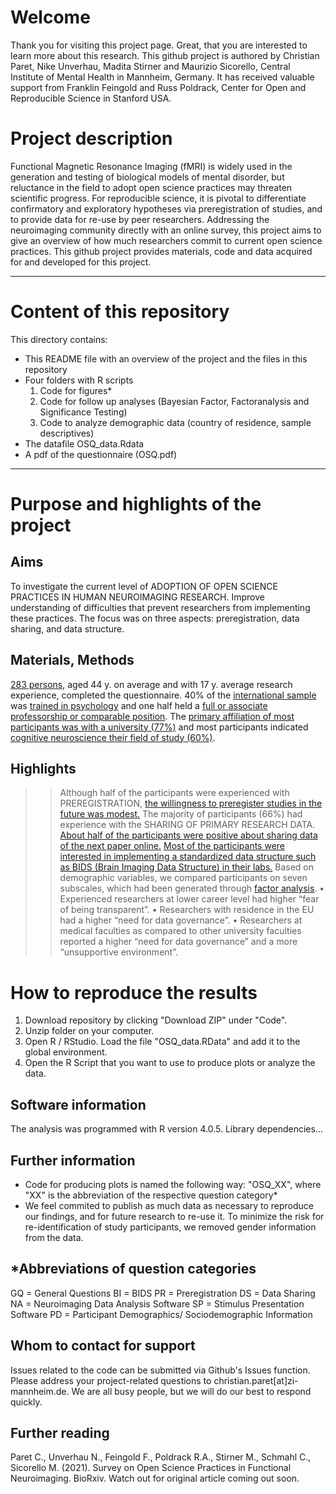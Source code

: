 # Welcome
Thank you for visiting this project page. Great, that you are interested to learn more about this research.
This github project is authored by Christian Paret, Nike Unverhau, Madita Stirner and Maurizio Sicorello, Central Institute of Mental Health in Mannheim, Germany. It has received valuable support from Franklin Feingold and Russ Poldrack, Center for Open and Reproducible Science in Stanford USA.

# Project description
Functional Magnetic Resonance Imaging (fMRI) is widely used in the generation and testing of biological models of mental disorder, but reluctance in the field to adopt open science practices may threaten scientific progress. For reproducible science, it is pivotal to differentiate confirmatory and exploratory hypotheses via preregistration of studies, and to provide data for re-use by peer researchers. Addressing the neuroimaging community directly with an online survey, this project aims to give an overview of how much researchers commit to current open science practices.
This github project provides materials, code and data acquired for and developed for this project.
_____________________________________________________________________________________________________________________________________________

# Content of this repository 
This directory contains:

- This README file with an overview of the project and the files in this repository
- Four folders with R scripts
	1. Code for figures*
	2. Code for follow up analyses (Bayesian Factor, Factoranalysis and Significance Testing) 
	3. Code to analyze demographic data (country of residence, sample descriptives) 
- The datafile OSQ_data.Rdata
- A pdf of the questionnaire (OSQ.pdf)
_____________________________________________________________________________________________________________________________________________

# Purpose and highlights of the project

## Aims
To investigate the current level of ADOPTION OF OPEN SCIENCE PRACTICES IN HUMAN NEUROIMAGING RESEARCH. Improve understanding of difficulties that prevent researchers from implementing these practices. The focus was on three aspects: preregistration, data sharing, and data structure.

## Materials, Methods
[283 persons](./plots/Flowchart.png), aged 44 y. on average and with 17 y. average research experience, completed the questionnaire. 40% of the [international sample](./plots/CountryofResidence.png) was [trained in psychology](./plots/PD/PD04.png) and one half held a [full or associate professorship or comparable position](./plots/PD/PD07.png). The [primary affiliation of most participants was with a university (77%)](./plots/PD/PD08.png) and most participants indicated [cognitive neuroscience their field of study (60%)](./plots/PD/PD06.png). 

## Highlights
>> Although half of the participants were experienced with PREREGISTRATION, [the willingness to preregister studies in the future was modest.](./plots/PR/PR03.png)
>> The majority of participants (66%) had experience with the SHARING OF PRIMARY RESEARCH DATA. [About half of the participants were positive about sharing data of the next paper online.](./plots/DS/DS09)
>> [Most of the participants were interested in implementing a standardized data structure such as BIDS (Brain Imaging Data Structure) in their labs.](./plots/BI/BI07.png)
>> Based on demographic variables, we compared participants on seven subscales, which had been generated through [factor analysis](./plots/Factoranalysis_Table.pdf).
>>   • Experienced researchers at lower career level had higher “fear of being transparent”.
>>   • Researchers with residence in the EU had a higher “need for data governance”.
>>   • Researchers at medical faculties as compared to other university faculties reported a higher “need for data governance” and a more “unsupportive environment”.

# How to reproduce the results
1. Download repository by clicking "Download ZIP" under "Code". 
2. Unzip folder on your computer. 
3. Open R / RStudio. Load the file "OSQ_data.RData" and add it to the global environment.
4. Open the R Script that you want to use to produce plots or analyze the data.

## Software information
The analysis was programmed with R version 4.0.5. 
Library dependencies...

## Further information
- Code for producing plots is named the following way: "OSQ_XX", where "XX" is the abbreviation of the respective question category*
- We feel commited to publish as much data as necessary to reproduce our findings, and for future research to re-use it. To minimize the risk for re-identification of study participants, we removed gender information from the data.
	
## *Abbreviations of question categories
GQ = General Questions
BI = BIDS
PR = Preregistration
DS = Data Sharing
NA = Neuroimaging Data Analysis Software
SP = Stimulus Presentation Software
PD = Participant Demographics/ Sociodemographic Information
	
## Whom to contact for support
Issues related to the code can be submitted via Github's Issues function. Please address your project-related questions to christian.paret[at]zi-mannheim.de. We are all busy people, but we will do our best to respond quickly. 

## Further reading
Paret C., Unverhau N., Feingold F., Poldrack R.A., Stirner M., Schmahl C., Sicorello M. (2021). Survey on Open Science Practices in Functional Neuroimaging. BioRxiv. 
Watch out for original article coming out soon.

